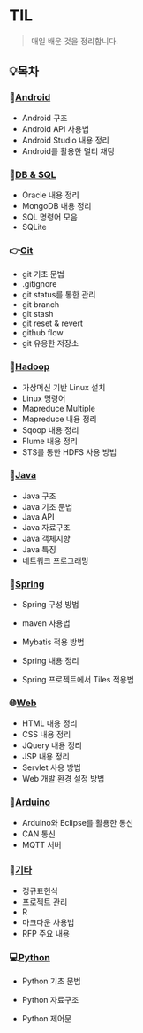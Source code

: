 # TIL

> 매일 배운 것을 정리합니다.

## :bulb:목차

### :iphone:[Android](./Android)

* Android 구조
* Android API 사용법
* Android Studio 내용 정리
* Android를 활용한 멀티 채팅

### :floppy_disk:[DB & SQL](./DB&SQL)

* Oracle 내용 정리
* MongoDB 내용 정리
* SQL 명령어 모음
* SQLite

### :point_right:[**Git**](./git)

* git 기초 문법
* .gitignore
* git status를 통한 관리
* git branch
* git stash
* git reset & revert
* github flow
* git 유용한 저장소

### :file_folder:[Hadoop](./Hadoop)

* 가상머신 기반 Linux 설치 
* Linux 명령어
* Mapreduce Multiple
* Mapreduce 내용 정리
* Sqoop 내용 정리
* Flume 내용 정리
* STS를 통한 HDFS 사용 방법

### :tea:[Java](./Java)

* Java 구조
* Java 기초 문법
* Java API
* Java 자료구조
* Java 객체지향 
* Java 특징
* 네트워크 프로그래밍

### :leaves:[Spring](./Spring)

* Spring 구성 방법

* maven 사용법
* Mybatis 적용 방법
* Spring 내용 정리
* Spring 프로젝트에서 Tiles 적용법

### :globe_with_meridians:[Web](./Web)

* HTML 내용 정리
* CSS 내용 정리
* JQuery 내용 정리
* JSP 내용 정리
* Servlet 사용 방법
* Web 개발 환경 설정 방법

### :electric_plug:[Arduino](./Arduino)

* Arduino와 Eclipse를 활용한 통신
* CAN 통신
* MQTT 서버

### :memo:[기타](./기타)

* 정규표현식
* 프로젝트 관리
* R
* 마크다운 사용법
* RFP 주요 내용

### :computer:[Python](./Python)

* Python 기초 문법

* Python 자료구조
* Python 제어문